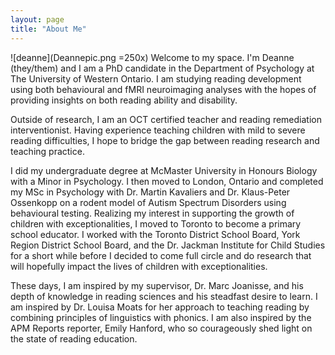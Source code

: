 ```yaml
---
layout: page
title: "About Me"
---
```


![deanne](Deannepic.png =250x) 
Welcome to my space. I'm Deanne (they/them) and I am a PhD candidate in the Department of Psychology at The University of Western Ontario. I am studying reading development using both behavioural and fMRI neuroimaging analyses with the hopes of providing insights on both reading ability and disability.

Outside of research, I am an OCT certified teacher and reading remediation interventionist. Having experience teaching children with mild to severe reading difficulties, I hope to bridge the gap between reading research and teaching practice.

I did my undergraduate degree at McMaster University in Honours Biology with a Minor in Psychology. I then moved to London, Ontario and completed my MSc in Psychology with Dr. Martin Kavaliers and Dr. Klaus-Peter Ossenkopp on a rodent model of Autism Spectrum Disorders using behavioural testing. Realizing my interest in supporting the growth of children with exceptionalities, I moved to Toronto to become a primary school educator. I worked with the Toronto District School Board, York Region District School Board, and the Dr. Jackman Institute for Child Studies for a short while before I decided to come full circle and do research that will hopefully impact the lives of children with exceptionalities.

These days, I am inspired by my supervisor, Dr. Marc Joanisse, and his depth of knowledge in reading sciences and his steadfast desire to learn. I am inspired by Dr. Louisa Moats for her approach to teaching reading by combining principles of linguistics with phonics. I am also inspired by the APM Reports reporter, Emily Hanford, who so courageously shed light on the state of reading education. 
